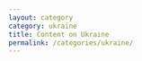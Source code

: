 ```yaml
---
layout: category
category: ukraine
title: Content on Ukraine 
permalink: /categories/ukraine/
---
```

